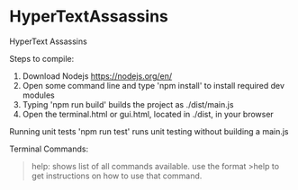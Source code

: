 # HyperTextAssassins
HyperText Assassins

Steps to compile:
1. Download Nodejs https://nodejs.org/en/
2. Open some command line and type 'npm install' to install required dev modules
4. Typing 'npm run build' builds the project as ./dist/main.js
5. Open the terminal.html or gui.html, located in ./dist, in your browser

Running unit tests
'npm run test' runs unit testing without building a main.js

Terminal Commands:
>help: shows list of all commands available. use the format >help <command> to get instructions on how to use that command.
